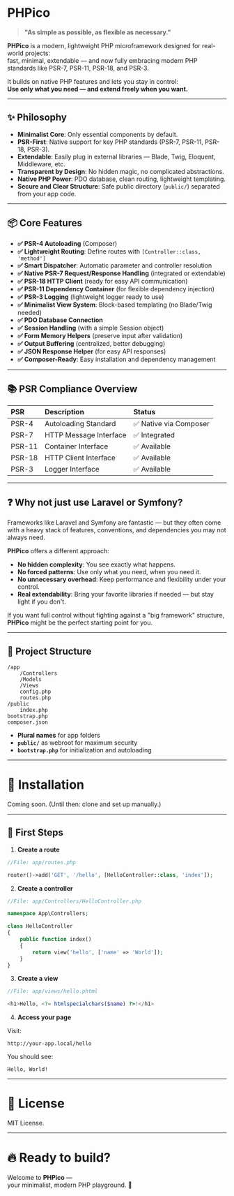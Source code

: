 # PHPico

> **"As simple as possible, as flexible as necessary."**

**PHPico** is a modern, lightweight PHP microframework designed for real-world projects:  
fast, minimal, extendable — and now fully embracing modern PHP standards like PSR-7, PSR-11, PSR-18, and PSR-3.

It builds on native PHP features and lets you stay in control:  
**Use only what you need — and extend freely when you want.**

---

## ✨ Philosophy

- **Minimalist Core**: Only essential components by default.
- **PSR-First**: Native support for key PHP standards (PSR-7, PSR-11, PSR-18, PSR-3).
- **Extendable**: Easily plug in external libraries — Blade, Twig, Eloquent, Middleware, etc.
- **Transparent by Design**: No hidden magic, no complicated abstractions.
- **Native PHP Power**: PDO database, clean routing, lightweight templating.
- **Secure and Clear Structure**: Safe public directory (`public/`) separated from your app code.

---

## 📦 Core Features

- **✅ PSR-4 Autoloading** (Composer)
- **✅ Lightweight Routing**: Define routes with `[Controller::class, 'method']`
- **✅ Smart Dispatcher**: Automatic parameter and controller resolution
- **✅ Native PSR-7 Request/Response Handling** (integrated or extendable)
- **✅ PSR-18 HTTP Client** (ready for easy API communication)
- **✅ PSR-11 Dependency Container** (for flexible dependency injection)
- **✅ PSR-3 Logging** (lightweight logger ready to use)
- **✅ Minimalist View System**: Block-based templating (no Blade/Twig needed)
- **✅ PDO Database Connection**
- **✅ Session Handling** (with a simple Session object)
- **✅ Form Memory Helpers** (preserve input after validation)
- **✅ Output Buffering** (centralized, better debugging)
- **✅ JSON Response Helper** (for easy API responses)
- **✅ Composer-Ready**: Easy installation and dependency management

---

## 📚 PSR Compliance Overview

| PSR | Description | Status |
|:---|:---|:---|
| PSR-4 | Autoloading Standard | ✅ Native via Composer |
| PSR-7 | HTTP Message Interface | ✅ Integrated |
| PSR-11 | Container Interface | ✅ Available |
| PSR-18 | HTTP Client Interface | ✅ Available |
| PSR-3 | Logger Interface | ✅ Available |

---

## ❓ Why not just use Laravel or Symfony?

Frameworks like Laravel and Symfony are fantastic — but they often come with a heavy stack of features, conventions, and dependencies you may not always need.

**PHPico** offers a different approach:

- **No hidden complexity**: You see exactly what happens.
- **No forced patterns**: Use only what you need, when you need it.
- **No unnecessary overhead**: Keep performance and flexibility under your control.
- **Real extendability**: Bring your favorite libraries if needed — but stay light if you don't.

If you want full control without fighting against a "big framework" structure,  
**PHPico** might be the perfect starting point for you.

---

## 📂 Project Structure

```
/app
    /Controllers
    /Models
    /Views
    config.php
    routes.php
/public
    index.php
bootstrap.php
composer.json
```

- **Plural names** for app folders
- **`public/`** as webroot for maximum security
- **`bootstrap.php`** for initialization and autoloading

---

# 📢 Installation

Coming soon. (Until then: clone and set up manually.)

---

## 🚀 First Steps

1. **Create a route**

```php
//File: app/routes.php

router()->add('GET', '/hello', [HelloController::class, 'index']);
```

2. **Create a controller**

```php
//File: app/Controllers/HelloController.php

namespace App\Controllers;

class HelloController
{
    public function index()
    {
        return view('hello', ['name' => 'World']);
    }
}
```

3. **Create a view**

```php
//File: app/views/hello.phtml

<h1>Hello, <?= htmlspecialchars($name) ?>!</h1>
```

4. **Access your page**

Visit:
```
http://your-app.local/hello
```

You should see:

```
Hello, World!
```

---

# 🙌 License

MIT License.

---

# 🔥 Ready to build?

Welcome to **PHPico** —  
your minimalist, modern PHP playground. 🚀
